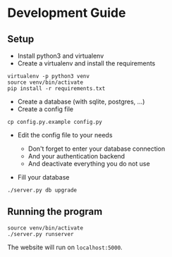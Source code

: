 # Development Guide

## Setup

* Install python3 and virtualenv
* Create a virtualenv and install the requirements

```
virtualenv -p python3 venv
source venv/bin/activate
pip install -r requirements.txt
```

* Create a database (with sqlite, postgres, …)
* Create a config file

```
cp config.py.example config.py
```

* Edit the config file to your needs
  - Don't forget to enter your database connection
  - And your authentication backend
  - And deactivate everything you do not use

* Fill your database

```
./server.py db upgrade
```

## Running the program

```
source venv/bin/activate
./server.py runserver
```

The website will run on `localhost:5000`.


